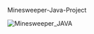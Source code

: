 Minesweeper-Java-Project

![Minesweeper_JAVA](https://user-images.githubusercontent.com/106589722/197574491-26a4712c-4625-4722-997a-14fcbd8413d2.png)
